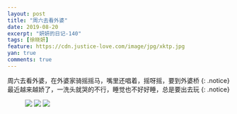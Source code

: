 ```yaml
---
layout: post
title: "周六去看外婆"
date: 2019-08-20
excerpt: "妍妍的日记-140"
tags: [徐晓妍]
feature: https://cdn.justice-love.com/image/jpg/xktp.jpg
yan: true
comments: true
---
```

周六去看外婆，在外婆家骑摇摇马，嘴里还唱着，摇呀摇，要到外婆桥
{: .notice}
最近越来越娇了，一洗头就哭的不行，睡觉也不好好睡，总是要出去玩
{: .notice}
<figure>
    <img src="{{ site.staticUrl }}/yanyan/image/waipojiayaoyaoma3.jpg" />
    <img src="{{ site.staticUrl }}/yanyan/image/waipojiayaoyaoma5.jpg" />
    <img src="{{ site.staticUrl }}/yanyan/image/waipojiayaoyaoma6.jpg" />
</figure>
